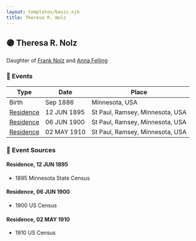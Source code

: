 ```yaml
---
layout: templates/basic.njk
title: Theresa R. Nolz
---
```

## 🟣 Theresa R. Nolz

Daughter of [Frank Nolz](/people/6/61628928) and [Anna Felling](/people/1/1735561)

### 📆 Events

Type | Date | Place
------ | ------ | ------
Birth | Sep 1886 | Minnesota, USA
[Residence](#event-a50af627-1389-4513-b595-770ea51e848b) | 12 JUN 1895 | St Paul, Ramsey, Minnesota, USA
[Residence](#event-3c8d4738-1c55-43e7-84f0-8c6dbd92630c) | 06 JUN 1900 | St Paul, Ramsey, Minnesota, USA
[Residence](#event-38eaeb6a-9cac-4ee8-bedf-34261739f74c) | 02 MAY 1910 | St Paul, Ramsey, Minnesota, USA

### 📰 Event Sources

#### <a id="event-a50af627-1389-4513-b595-770ea51e848b"></a> Residence, 12 JUN 1895
* 1895 Minnesota State Census

#### <a id="event-3c8d4738-1c55-43e7-84f0-8c6dbd92630c"></a> Residence, 06 JUN 1900
* 1900 US Census

#### <a id="event-38eaeb6a-9cac-4ee8-bedf-34261739f74c"></a> Residence, 02 MAY 1910
* 1910 US Census
